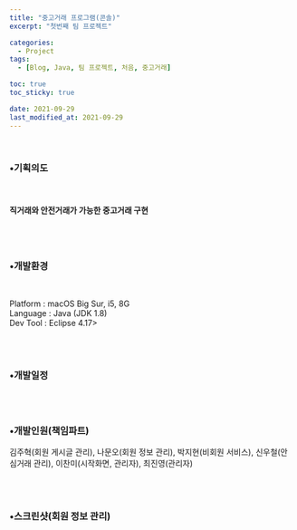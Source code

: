 ```yaml
---
title: "중고거래 프로그램(콘솔)"
excerpt: "첫번째 팀 프로젝트"

categories:
  - Project
tags:
  - [Blog, Java, 팀 프로젝트, 처음, 중고거래]

toc: true
toc_sticky: true

date: 2021-09-29
last_modified_at: 2021-09-29
---
```


<br>
<h3>•기획의도</h3>
<br>
<h4>직거래와 안전거래가 가능한 중고거래 구현</h4>
<br><br>
<h3>•개발환경</h3>
<br>
<p>Platform : macOS Big Sur, i5, 8G<br>
Language : Java (JDK 1.8)<br>
Dev Tool : Eclipse 4.17></p>
<br><br>
<h3>•개발일정<br></h3>
<br><br>
<h3>•개발인원(책임파트)<br></h3>
<p>김주혁(회원 게시글 관리), 나문오(회원 정보 관리), 박지현(비회원 서비스), 신우철(안심거래 관리), 이찬미(시작화면, 관리자), 최진영(관리자)</p>
<br><br>
<h3>•스크린샷(회원 정보 관리)<h3>
<br>
